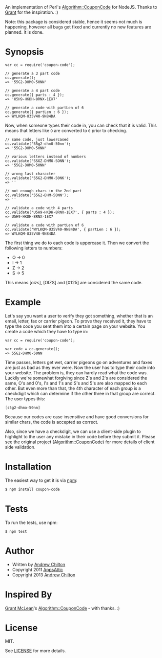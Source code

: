 An implementation of Perl's [Algorithm::CouponCode][couponcode] for NodeJS. Thanks to [Grant][grant] for the
inspiration. :)

Note: this package is considered stable, hence it seems not much is happening, however all bugs get fixed
and currently no new features are planned. It is done.

# Synopsis #

```
var cc = require('coupon-code');

// generate a 3 part code
cc.generate();
=> '55G2-DHM0-50NN'

// generate a 4 part code
cc.generate({ parts : 4 });
=> 'U5H9-HKDH-8RNX-1EX7'

// generate a code with partLen of 6
cc.generate({ partLen : 6 });
=> WYLKQM-U35V40-9N84DA
```

Now, when someone types their code in, you can check that it is valid. This means that letters like `O`
are converted to `0` prior to checking.

```
// same code, just lowercased
cc.validate('55g2-dhm0-50nn');
=> '55G2-DHM0-50NN'

// various letters instead of numbers
cc.validate('SSGZ-DHMO-SONN');
=> '55G2-DHM0-50NN'

// wrong last character
cc.validate('55G2-DHM0-50NK');
=> ''

// not enough chars in the 2nd part
cc.validate('55G2-DHM-50NN');
=> ''

// validate a code with 4 parts
cc.validate('U5H9-HKDH-8RNX-1EX7', { parts : 4 });
=> U5H9-HKDH-8RNX-1EX7

// validate a code with partLen of 6
cc.validate('WYLKQM-U35V40-9N84DA', { partLen : 6 });
=> WYLKQM-U35V40-9N84DA
```

The first thing we do to each code is uppercase it. Then we convert the following letters to numbers:

* O -> 0
* I -> 1
* Z -> 2
* S -> 5

This means [oizs], [OIZS] and [0125] are considered the same code.

# Example #

Let's say you want a user to verify they got something, whether that is an email, letter, fax or carrier pigeon. To
prove they received it, they have to type the code you sent them into a certain page on your website. You create a code
which they have to type in:

```
var cc = require('coupon-code');

var code = cc.generate();
=> 55G2-DHM0-50NN
```

Time passes, letters get wet, carrier pigeons go on adventures and faxes are just as bad as they ever were. Now the
user has to type their code into your website. The problem is, they can hardly read what the code was. Luckily we're
somewhat forgiving since Z's and 2's are considered the same, O's and 0's, I's and 1's and S's and 5's are also mapped
to each other. But even more than that, the 4th character of each group is a checkdigit which can determine if the
other three in that group are correct. The user types this:

```
[s5g2-dhmo-50nn]
```

Because our codes are case insensitive and have good conversions for similar chars, the code is accepted as correct.

Also, since we have a checkdigit, we can use a client-side plugin to highlight to the user any mistake in their code
before they submit it. Please see the original project ([Algorithm::CouponCode][couponcode]) for more details of client
side validation.

# Installation

The easiest way to get it is via [npm][npm]:

``` bash
$ npm install coupon-code
```

# Tests

To run the tests, use npm:

```
$ npm test
```

# Author

* Written by [Andrew Chilton](http://chilts.org/blog/)
* Copyright 2011 [AppsAttic](http://appsattic.com/)
* Copyright 2013 [Andrew Chilton](http://chilts.org/)

# Inspired By

[Grant McLean](grant)'s [Algorithm::CouponCode][couponcode] - with thanks. :)

# License

MIT.

See [LICENSE][license] for more details.

[npm]: http://npmjs.org/
[couponcode]: https://github.com/grantm/Algorithm-CouponCode
[grant]: http://www.mclean.net.nz/
[license]: https://raw.github.com/appsattic/node-coupon-code/master/LICENSE
